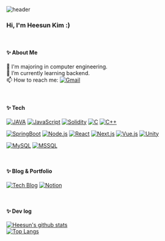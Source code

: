 <!--
**hee-k/hee-k** is a ✨ _special_ ✨ repository because its `README.md` (this file) appears on your GitHub profile.

Here are some ideas to get you started:

- 🔭 I’m currently working on ...
- 🌱 I’m currently learning ...
- 👯 I’m looking to collaborate on ...
- 🤔 I’m looking for help with ...
- 💬 Ask me about ...
- 📫 How to reach me: ...
- 😄 Pronouns: ...
- ⚡ Fun fact: ...
-->

![header](https://capsule-render.vercel.app/api?type=waving&color=gradient&height=270&section=header&text=heek's%20github&fontSize=50&animation=fadeIn&fontAlignY=38&&descAlignY=51&descAlign=62)
<br>

### Hi, I'm Heesun Kim :)

<br>

#### ✨ About Me
📖 I'm majoring in computer engineering.<br>
🌱 I’m currently learning backend.<br>
📫 How to reach me: [![Gmail](https://img.shields.io/badge/Gmail-f7cac9?style=round-square&logo=Gmail&logoColor=black)](mailto:juullyy001@gmail.com)

<br>

#### ✨ Tech
[![JAVA](https://img.shields.io/badge/JAVA-007396?style=for-the-badge&logo=java&logoColor=white)]()
[![JavaScript](https://img.shields.io/badge/JavaScript-F7DF1E?style=for-the-badge&logo=JavaScript&logoColor=black)]()
[![Solidity](https://img.shields.io/badge/Solidity-363636?style=for-the-badge&logo=solidity&logoColor=white)]()
[![C](https://img.shields.io/badge/C-A8B9CC?style=for-the-badge&logo=C&logoColor=white)]()
[![C++](https://img.shields.io/badge/C++-00599C?style=for-the-badge&logo=cplusplus&logoColor=white)]()
<br>

[![SpringBoot](https://img.shields.io/badge/SpringBoot-6DB33F?style=for-the-badge&logo=SpringBoot&logoColor=white)]()
[![Node.js](https://img.shields.io/badge/Node.js-339933?style=for-the-badge&logo=nodedotjs&logoColor=white)]()
[![React](https://img.shields.io/badge/React-61DAFB?style=for-the-badge&logo=react&logoColor=black)]()
[![Next.js](https://img.shields.io/badge/Next.js-000000?style=for-the-badge&logo=nextdotjs&logoColor=white)]()
[![Vue.js](https://img.shields.io/badge/Vue.js-4FC08D?style=for-the-badge&logo=vuedotjs&logoColor=white)]()
[![Unity](https://img.shields.io/badge/Unity-000000?style=for-the-badge&logo=unity&logoColor=white)]()
<br>

[![MySQL](https://img.shields.io/badge/MySQL-4479A1?style=for-the-badge&logo=mysql&logoColor=white)]()
[![MSSQL](https://img.shields.io/badge/MSSQL-CC2927?style=for-the-badge&logo=microsoftsqlserver&logoColor=white)]()
<br>

<br>

#### ✨ Blog & Portfolio
[![Tech Blog](https://img.shields.io/badge/Blog-92a8d1?style=round-square&logo=blogger&logoColor=white)](https://hee-k.github.io/)
[![Notion](https://img.shields.io/badge/Portfolio-f7cac9?&style=round-square&logo=notion&logoColor=black)](https://hee-k.notion.site/Portfolio-c81beb9d2c1d4f739d5697f5b806211c?pvs=4)

<br>

#### ✨ Dev log
[![Heesun's github stats](https://github-readme-stats-hee-ks-projects.vercel.app/api?username=hee-k&count_private=true&show_icons=true&hide=stars&include_all_commits=true&custom_title=hee-k's&nbsp;github&nbsp;👀&bg_color=30,92a8d1,f7cac9&title_color=fff&text_color=fff&icon_color=fff)](https://github.com/anuraghazra/github-readme-stats)
<br>
[![Top Langs](https://github-readme-stats-hee-ks-projects.vercel.app/api/top-langs/?username=hee-k&layout=compact&custom_title=My&nbsp;Language&nbsp;⌨️&bg_color=30,f7cac9,92a8d1&title_color=fff&text_color=fff)](https://github.com/anuraghazra/github-readme-stats)
